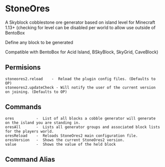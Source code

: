 # StoneOres
A Skyblock cobblestone ore generator based on island level for Minecraft 1.13+
(checking for level can be disabled per world to allow use outside of BentoBox

Define any block to be generated

Compatible with BentoBox for Acid Island, BSkyBlock, SkyGrid, CaveBlock)


## Permisions
```
stoneores2.reload    -  Reload the plugin config files. (Defaults to OP)
stoneores2.updateCheck - Will notify the user of the current version on joining. (Defaults to OP)
```

## Commands
```
ores          -  List of all blocks a cobble generator will generate on the island you are standing in.
oresAll       -  Lists all generator groups and associated block lists for the players world.
oresReload    -  Reloads StoneOres2 main configuration file.
oresVersion   -  Shows the current StoneOres2 version.
value         -  Shows the value of the held block
```

## Command Alias
```
```
